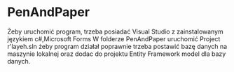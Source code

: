 # PenAndPaper

Żeby uruchomić program, trzeba posiadać Visual Studio z zainstalowanym językiem c#,Microsoft Forms
W folderze PenAndPaper uruchomić Project r'layeh.sln
żeby program działał poprawnie trzeba postawić bazę danych na maszynie lokalnej oraz dodac do projektu Entity Framework model dla bazy danych.
